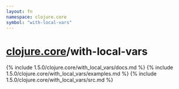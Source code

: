 ```yaml
---
layout: fn
namespace: clojure.core
symbol: "with-local-vars"
---
```


# [clojure.core](../)/with-local-vars

{% include 1.5.0/clojure.core/with_local_vars/docs.md %}
{% include 1.5.0/clojure.core/with_local_vars/examples.md %}
{% include 1.5.0/clojure.core/with_local_vars/src.md %}

